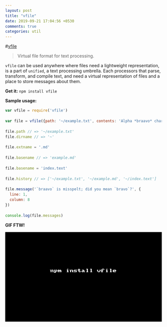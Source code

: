 ```yaml
---
layout: post
title: "vfile"
date: 2019-09-21 17:04:56 +0530
comments: true
categories: util
---
```


#[vfile](https://npm.im/vfile)
> Virtual file format for text processing.

`vfile` can be used anywhere where files need a lightweight representation, is a part of `unified`, a text processing umbrella.
Each processors that parse, transform, and compile text, and need a virtual representation of files and a place to store messages about them.

__Get it:__ `npm install vfile`

__Sample usage:__

```js
var vfile = require('vfile')

var file = vfile({path: '~/example.txt', contents: 'Alpha *braavo* charlie.'})

file.path // => '~/example.txt'
file.dirname // => '~'

file.extname = '.md'

file.basename // => 'example.md'

file.basename = 'index.text'

file.history // => ['~/example.txt', '~/example.md', '~/index.text']

file.message('`braavo` is misspelt; did you mean `bravo`?', {
  line: 1,
  column: 8
})

console.log(file.messages)

```

__GIF FTW!__

![vfile.gif](/images/vfile/vfile.gif)